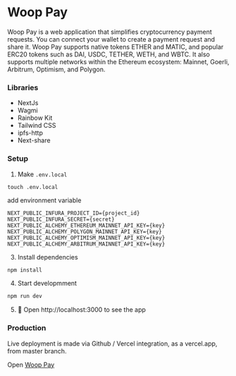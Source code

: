 # Woop Pay

Woop Pay is a web application that simplifies cryptocurrency payment requests. You can connect your wallet to create a payment request and share it. Woop Pay supports native tokens ETHER and MATIC, and popular ERC20 tokens such as DAI, USDC, TETHER, WETH, and WBTC. It also supports multiple networks within the Ethereum ecosystem: Mainnet, Goerli, Arbitrum, Optimism, and Polygon.

### Libraries

- NextJs
- Wagmi
- Rainbow Kit
- Tailwind CSS
- ipfs-http
- Next-share

### Setup

1. Make `.env.local`

```shell
touch .env.local
```

add environment variable

```text
NEXT_PUBLIC_INFURA_PROJECT_ID={project_id}
NEXT_PUBLIC_INFURA_SECRET={secret}
NEXT_PUBLIC_ALCHEMY_ETHEREUM_MAINNET_API_KEY={key}
NEXT_PUBLIC_ALCHEMY_POLYGON_MAINNET_API_KEY={key}
NEXT_PUBLIC_ALCHEMY_OPTIMISM_MAINNET_API_KEY={key}
NEXT_PUBLIC_ALCHEMY_ARBITRUM_MAINNET_API_KEY={key}
```

3. Install dependencies

```bash
npm install
```

4. Start developmment

```bash
npm run dev
```

5. 📱 Open http://localhost:3000 to see the app

### Production

Live deployment is made via Github / Vercel integration, as a vercel.app, from master branch.

Open [Woop Pay](https://wooppay.xyz)
